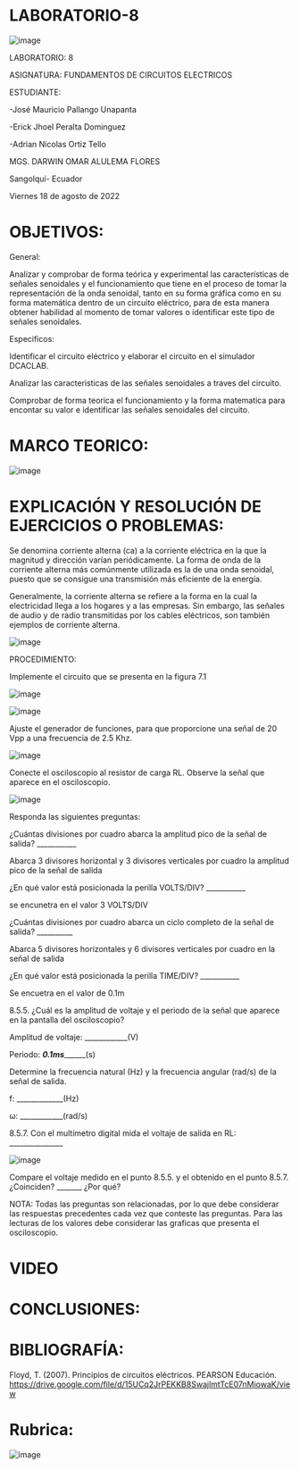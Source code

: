 # LABORATORIO-8

![image](https://user-images.githubusercontent.com/105695077/169195292-caeb0d12-8f66-4f08-bb58-2efffc44ccf5.png)




LABORATORIO: 8



ASIGNATURA: FUNDAMENTOS DE CIRCUITOS ELECTRICOS

ESTUDIANTE: 

-José Mauricio Pallango Unapanta

-Erick Jhoel Peralta Dominguez

-Adrian Nicolas Ortiz Tello 

MGS. DARWIN OMAR ALULEMA FLORES

Sangolquí- Ecuador

Viernes 18 de agosto de 2022

# OBJETIVOS:

General:

Analizar y comprobar de forma teórica y experimental las características de señales senoidales y el funcionamiento que tiene en el proceso de tomar la representación de la onda senoidal, tanto en su forma gráfica como en su forma matemática dentro de un circuito eléctrico, para de esta manera obtener habilidad al momento de tomar valores o identificar este tipo de señales senoidales.

Especificos:

Identificar el circuito eléctrico y elaborar el circuito en el simulador DCACLAB.

Analizar las caracteristicas de las señales senoidales a traves del circuito.

Comprobar de forma teorica el funcionamiento y la forma matematica para encontar su valor e identificar las señales senoidales del circuito.

# MARCO TEORICO:

![image](https://user-images.githubusercontent.com/105695077/185545085-cfbc6bc1-a618-4e10-974f-ecefd0a62071.png)

# EXPLICACIÓN Y RESOLUCIÓN DE EJERCICIOS O PROBLEMAS:

Se denomina corriente alterna (ca) a la corriente eléctrica en la que la magnitud y dirección varían periódicamente. La forma de onda de la corriente alterna más
comúnmente utilizada es la de una onda senoidal, puesto que se consigue una transmisión más eficiente de la energía.

Generalmente, la corriente alterna se refiere a la forma en la cual la electricidad llega a los hogares y a las empresas. Sin embargo, las señales de audio y de radio
transmitidas por los cables eléctricos, son también ejemplos de corriente alterna.

![image](https://user-images.githubusercontent.com/105695077/185543657-cc78bf22-de0e-4d77-a173-137a20187489.png)

PROCEDIMIENTO:

Implemente el circuito que se presenta en la figura 7.1

![image](https://user-images.githubusercontent.com/105695077/185543709-b5e7db27-9536-4341-9688-0dd52904abb2.png)

![image](https://user-images.githubusercontent.com/105695077/185624423-e24161e7-3f11-4767-8c10-64cda05dceb0.png)

Ajuste el generador de funciones, para que proporcione una señal de 20 Vpp a una frecuencia de 2.5 Khz.

![image](https://user-images.githubusercontent.com/105695077/185625186-e51fa3e8-c68e-4f11-b06e-c17f18f3984f.png)

Conecte el osciloscopio al resistor de carga RL. Observe la señal que aparece en el osciloscopio.

![image](https://user-images.githubusercontent.com/105695077/185635188-cd6377ba-e912-420a-b4f8-fecbb0453d17.png)

Responda las siguientes preguntas:

¿Cuántas divisiones por cuadro abarca la amplitud pico de la señal de salida? ___________

Abarca 3 divisores horizontal y 3 divisores verticales por cuadro la amplitud pico de la señal de salida

¿En qué valor está posicionada la perilla VOLTS/DIV? ___________

se encunetra en el valor 3 VOLTS/DIV

¿Cuántas divisiones por cuadro abarca un ciclo completo de la señal de salida? __________

Abarca 5 divisores horizontales y 6 divisores verticales por cuadro en la señal de salida

¿En qué valor está posicionada la perilla TIME/DIV? ___________

Se encuetra en el valor de 0.1m 

8.5.5. ¿Cuál es la amplitud de voltaje y el periodo de la señal que aparece en la pantalla
del osciloscopio?

Amplitud de voltaje: ____________(V)

Periodo: ___0.1ms_________(s)

Determine la frecuencia natural (Hz) y la frecuencia angular (rad/s) de la señal de
salida.

f: _____________(Hz)

ω: ____________(rad/s)

8.5.7. Con el multímetro digital mida el voltaje de salida en RL: _______________

![image](https://user-images.githubusercontent.com/105695077/185640366-2065f3db-7912-40a6-9fd0-66070072cedf.png)

Compare el voltaje medido en el punto 8.5.5. y el obtenido en el punto 8.5.7.
¿Coinciden? _______ ¿Por qué?

NOTA: Todas las preguntas son relacionadas, por lo que debe considerar las respuestas
precedentes cada vez que conteste las preguntas. Para las lecturas de los valores debe
considerar las graficas que presenta el osciloscopio.

# VIDEO

# CONCLUSIONES:

# BIBLIOGRAFÍA:

Floyd, T. (2007). Principios de circuitos eléctricos. PEARSON Educación. https://drive.google.com/file/d/15UCq2JrPEKKB8SwajlmtTcE07nMiowaK/view

# Rubrica:

![image](https://user-images.githubusercontent.com/105695077/169549221-6a6d7d81-301f-4ae6-adad-f0a59a65b83e.png)
